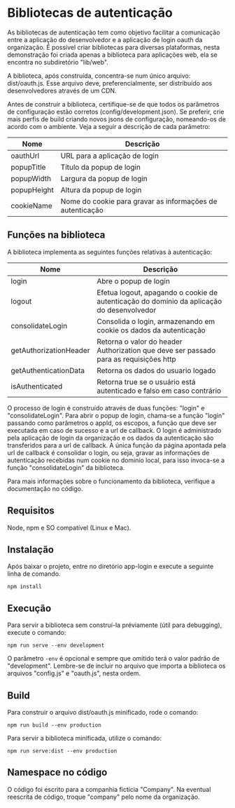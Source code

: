 # Bibliotecas de autenticação
As bibliotecas de autenticação tem como objetivo facilitar a comunicação entre a aplicação do desenvolvedor e a
aplicação de login oauth da organização. É possível criar bibliotecas para diversas plataformas, nesta demonstração foi
criada apenas a biblioteca para aplicações web, ela se encontra no subdiretório "lib/web".

A biblioteca, após construída, concentra-se num único arquivo: dist/oauth.js. Esse arquivo deve, preferencialmente, ser
distribuído aos desenvolvedores através de um CDN.

Antes de construir a biblioteca, certifique-se de que todos os parâmetros de configuração estão corretos 
(config/development.json). Se preferir, crie mais perfis de build criando novos jsons de configuração, nomeando-os de 
acordo com o ambiente. Veja a seguir a descrição de cada parâmetro:

| Nome                 | Descrição                                                           |
| -------------------- | ------------------------------------------------------------------- |
| oauthUrl             | URL para a aplicação de login                                       |
| popupTitle           | Título da popup de login                                            |
| popupWidth           | Largura da popup de login                                           |
| popupHeight          | Altura da popup de login                                            |
| cookieName           | Nome do cookie para gravar as informações de autenticação           |

## Funções na biblioteca
A biblioteca implementa as seguintes funções relativas à autenticação:

| Nome                   | Descrição                                                                                 |
|----------------------- | ----------------------------------------------------------------------------------------- |
| login                  | Abre o popup de login                                                                     |
| logout                 | Efetua logout, apagando o cookie de autenticação do domínio da aplicação do desenvolvedor |
| consolidateLogin       | Consolida o login, armazenando em cookie os dados da autenticação                         |
| getAuthorizationHeader | Retorna o valor do header Authorization que deve ser passado para as requisições http     |
| getAuthenticationData  | Retorna os dados do usuario logado                                                        |
| isAuthenticated        | Retorna true se o usuário está autenticado e falso em caso contrário                      |
  
O processo de login é construído através de duas funções: "login" e "consolidateLogin". Para abrir o popup de login,
chama-se a função "login" passando como parâmetros o appId, os escopos, a função que deve ser executada em caso de 
sucesso e a url de callback. O login é administrado pela aplicação de login da organização e os dados da autenticação
são transferidos para a url de callback. A única função da página apontada pela url de callback é consolidar o login,
ou seja, gravar as informações de autenticação recebidas num cookie no dominío local, para isso invoca-se a função
"consolidateLogin" da biblioteca.
  
Para mais informações sobre o funcionamento da biblioteca, verifique a documentação no código.

## Requisitos
Node, npm e SO compatível (Linux e Mac).

## Instalação
Após baixar o projeto, entre no diretório app-login e execute a seguinte linha de comando.
```
npm install
```

## Execução
Para servir a biblioteca sem construí-la préviamente (útil para debugging), execute o comando:
```
npm run serve --env development
```
O parâmetro ``-env`` é opcional e sempre que omitido terá o valor padrão de "development".
Lembre-se de incluir no arquivo que importa a biblioteca os arquivos "config.js" e "oauth.js", nesta ordem.

## Build
Para construir o arquivo dist/oauth.js minificado, rode o comando:
```
npm run build --env production
```
Para servir a biblioteca minificada, utilize o comando:
```
npm run serve:dist --env production
```

## Namespace no código
O código foi escrito para a companhia fictícia "Company". Na eventual reescrita de código, troque "company" pelo nome
da organização.

